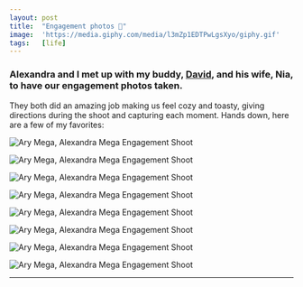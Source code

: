 ```yaml
---
layout: post
title:  "Engagement photos 📸"
image:  'https://media.giphy.com/media/l3mZp1EDTPwLgsXyo/giphy.gif'
tags:   [life]
---
```


### Alexandra and I met up with my buddy, [David][url-david-bowles], and his wife, Nia, to have our engagement photos taken.

They both did an amazing job making us feel cozy and toasty, giving directions during the shoot and capturing each moment. Hands down, here are a few of my favorites:

![Ary Mega, Alexandra Mega Engagement Shoot](/assets/img/ary-mega-alexandra-lambros-engagement-01.JPG)

![Ary Mega, Alexandra Mega Engagement Shoot](/assets/img/ary-mega-alexandra-lambros-engagement-02.JPG)

![Ary Mega, Alexandra Mega Engagement Shoot](/assets/img/ary-mega-alexandra-lambros-engagement-03.JPG)

![Ary Mega, Alexandra Mega Engagement Shoot](/assets/img/ary-mega-alexandra-lambros-engagement-04.JPG)

![Ary Mega, Alexandra Mega Engagement Shoot](/assets/img/ary-mega-alexandra-lambros-engagement-05.JPG)

![Ary Mega, Alexandra Mega Engagement Shoot](/assets/img/ary-mega-alexandra-lambros-engagement-06.JPG)

![Ary Mega, Alexandra Mega Engagement Shoot](/assets/img/ary-mega-alexandra-lambros-engagement-07.JPG)

![Ary Mega, Alexandra Mega Engagement Shoot](/assets/img/ary-mega-alexandra-lambros-engagement-08.JPG)

***

[url-david-bowles]: https://davidscottbowles.com